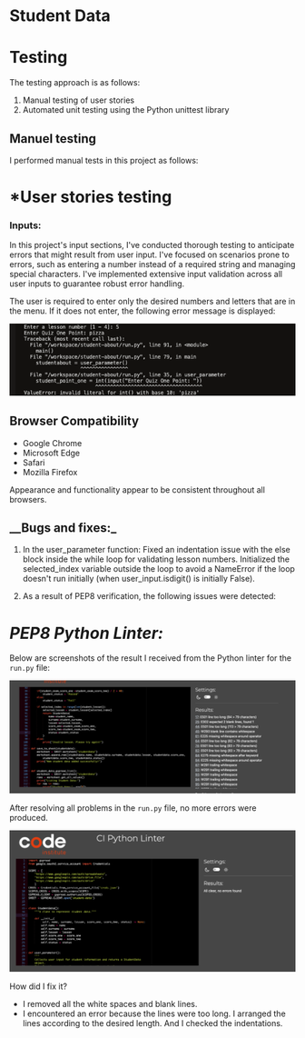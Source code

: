 # **Student Data**

# Testing

The testing approach is as follows:

1. Manual testing of user stories
2. Automated unit testing using the Python unittest library

## **Manuel testing**

I performed manual tests in this project as follows:

# *User stories testing

### **__Inputs:__**

In this project's input sections, I've conducted thorough testing to anticipate errors that might result
from user input. I've focused on scenarios prone to errors, such as entering a number instead of 
a required string and managing special characters. I've implemented extensive input validation across 
all user inputs to guarantee robust error handling.

The user is required to enter only the desired numbers and letters that are in the menu. If it does not enter, 
the following error message is displayed:

![Inputs](docs/screenshots/manuel.test.1.png)

## Browser Compatibility

- Google Chrome
- Microsoft Edge
- Safari
- Mozilla Firefox

Appearance and functionality appear to be consistent throughout all browsers.

## **__Bugs and fixes:_**

1. In the user_parameter function:
Fixed an indentation issue with the else block inside the while loop for validating lesson numbers.
Initialized the selected_index variable outside the loop to avoid a NameError if the loop doesn't run 
initially (when user_input.isdigit() is initially False).

2. As a result of PEP8 verification, the following issues were detected:

# **_PEP8 Python Linter:_**

Below are screenshots of the result I received from the Python linter for the `run.py` file:

![run.py](docs/screenshots/errors.pep8.png)

After resolving all problems in the `run.py` file, no more errors were produced.

![PEP8 No Errors](docs/screenshots/noerrors.pep8.png)

How did I fix it?

- I removed all the white spaces and blank lines.
- I encountered an error because the lines were too long. I arranged the lines according to the desired length.
 And I checked the indentations.












